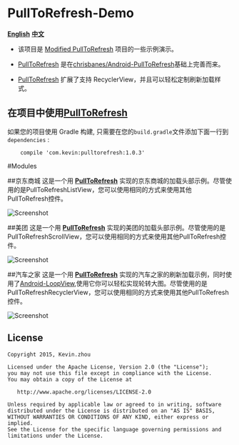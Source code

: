 
# PullToRefresh-Demo
**[English](https://github.com/xuehuayous/PullToRefresh-Demo)** **[中文](https://github.com/xuehuayous/PullToRefresh-Demo/blob/master/README-zh.md)**

- 该项目是 [Modified PullToRefresh](https://github.com/xuehuayous/Android-PullToRefresh) 项目的一些示例演示。

- [PullToRefresh](https://github.com/xuehuayous/Android-PullToRefresh) 是在[chrisbanes/Android-PullToRefresh](https://github.com/chrisbanes/Android-PullToRefresh)基础上完善而来。

- [PullToRefresh](https://github.com/xuehuayous/Android-PullToRefresh) 扩展了支持 RecyclerView，并且可以轻松定制刷新加载样式。  

## 在项目中使用[PullToRefresh](https://github.com/xuehuayous/Android-PullToRefresh) 

如果您的项目使用 Gradle 构建, 只需要在您的`build.gradle`文件添加下面一行到 `dependencies` :

```
	compile 'com.kevin:pulltorefresh:1.0.3'
```
#Modules

##京东商城
这是一个用 **[PullToRefresh](https://github.com/xuehuayous/Android-PullToRefresh)** 实现的京东商城的加载头部示例。尽管使用的是PullToRefreshListView，您可以使用相同的方式来使用其他PullToRefresh控件。

![Screenshot](https://raw.githubusercontent.com/xuehuayous/PullToRefresh-Demo/master/JingDong/jingdong_header_demo.gif)

##美团
这是一个用 **[PullToRefresh](https://github.com/xuehuayous/Android-PullToRefresh)** 实现的美团的加载头部示例。尽管使用的是PullToRefreshScrollView，您可以使用相同的方式来使用其他PullToRefresh控件。

![Screenshot](https://raw.githubusercontent.com/xuehuayous/PullToRefresh-Demo/master/MeiTuan/meituan_header_demo.gif)

##汽车之家
这是一个用 **[PullToRefresh](https://github.com/xuehuayous/Android-PullToRefresh)** 实现的汽车之家的刷新加载示例，同时使用了[Android-LoopView](https://github.com/xuehuayous/Android-LoopView),使用它你可以轻松实现轮转大图。尽管使用的是PullToRefreshRecyclerView，您可以使用相同的方式来使用其他PullToRefresh控件。

![Screenshot](https://raw.githubusercontent.com/xuehuayous/PullToRefresh-Demo/master/AutoHome/autohome_header_demo.gif)

## License

    Copyright 2015, Kevin.zhou

    Licensed under the Apache License, Version 2.0 (the "License");
    you may not use this file except in compliance with the License.
    You may obtain a copy of the License at

       http://www.apache.org/licenses/LICENSE-2.0

    Unless required by applicable law or agreed to in writing, software
    distributed under the License is distributed on an "AS IS" BASIS,
    WITHOUT WARRANTIES OR CONDITIONS OF ANY KIND, either express or implied.
    See the License for the specific language governing permissions and
    limitations under the License.
